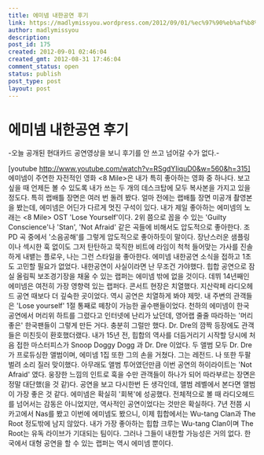 ```yaml
---
title: 에미넴 내한공연 후기
link: https://madlymissyou.wordpress.com/2012/09/01/%ec%97%90%eb%af%b8%eb%84%b4-%eb%82%b4%ed%95%9c%ea%b3%b5%ec%97%b0-%ed%9b%84%ea%b8%b0/
author: madlymissyou
description: 
post_id: 175
created: 2012-09-01 02:46:04
created_gmt: 2012-08-31 17:46:04
comment_status: open
status: publish
post_type: post
layout: post
---
```


# 에미넴 내한공연 후기

-오늘 공개된 현대카드 공연영상을 보니 후기를 안 쓰고 넘어갈 수가 없다.-

[youtube http://www.youtube.com/watch?v=RSgdYIiquD0&w=560&h=315]   에미넴이 주연한 자전적인 영화 <8 Mile>은 내가 특히 좋아하는 영화 중 하나다. 보고싶을 때 언제든 볼 수 있도록 내가 쓰는 두 개의 데스크탑에 모두 복사본을 가지고 있을 정도다. 특히 랩배틀 장면은 여러 번 돌려 봤다. 얼마 전에는 랩배틀 장면 미공개 촬영본을 봤는데, 에미넴은 어딘가 다르게 멋진 구석이 있다. 내가 제일 좋아하는 에미넴의 노래는 <8 Mile> OST 'Lose Yourself'이다. 2위 쯤으로 꼽을 수 있는 'Guilty Conscience'나 'Stan', 'Not Afraid' 같은 곡들에 비해서도 압도적으로 좋아한다. 조PD 곡 중에서 '소음공해'를 그렇게 압도적으로 좋아하듯이 말이다. 장난스러운 샘플링이나 섹시한 훅 없이도 그저 탄탄하고 묵직한 비트에 라임이 척척 들어맞는 가사를 진솔하게 내뱉는 플로우, 나는 그런 스타일을 좋아한다. 에미넴 내한공연 소식을 접하고 1초도 고민할 필요가 없었다. 내한공연이 사실이라면 난 무조건 가야했다. 힙합 공연으로 잠실 올림픽 보조경기장을 채울 수 있는 랩퍼는 에미넴 밖에 없을 것이다. 데뷔 14년째인 에미넴은 여전히 가장 영향력 있는 랩퍼다. 콘서트 현장은 치열했다. 지산락페 라디오헤드 공연 때보다 더 깊숙한 곳이었다. 역시 공연은 치열하게 봐야 제맛. 내 주변의 관객들은 'Lose yourself' 1절 통째로 떼창이 가능한 골수팬들이었다. 천하의 에미넴이 한국 공연에서 머리위 하트를 그렸다고 인터넷에 난리가 났던데, 영어랩 줄줄 따라하는 '머리 좋은' 한국팬들이 그렇게 만든 거다. 충분히 그럴만 했다. Dr. Dre의 깜짝 등장에도 관객들은 미친듯이 환호했더랬다. 내가 15년 전, 힙합의 역사를 더듬거리기 시작할 당시에 처음 접한 마스터피스가 Snoop Doggy Dogg <Doggy Style>과 Dr. Dre <The Chronic>이었다. 두 앨범 모두 Dr. Dre가 프로듀싱한 앨범이며, 에미넴 1집 또한 그의 손을 거쳤다. 그는 레전드. 나 또한 두팔 벌려 소리 질러 맞이했다. 아무래도 <Recovery> 앨범 투어였던만큼 이번 공연의 하이라이트는 'Not Afraid' 였다. 웅장한 느낌의 인트로 훅을 수만 관객들이 하나가 되어 따라부르는 장면은 정말 대단했(을 것 같)다. 공연을 보고 다시한번 든 생각인데, 앨범 레벨에서 본다면 <Recovery> 앨범이 가장 좋은 것 같다. 에미넴은 확실히 '회복'에 성공했다. 전체적으로 볼 때 라디오헤드를 넘어서는 감동은 아니었지만, 역사적인 공연이었다는 것만은 확실하다. 7년 전쯤 시카고에서 Nas를 봤고 이번에 에미넴도 봤으니, 이제 힙합에서는 Wu-tang Clan과 The Root 정도밖에 남지 않았다. 내가 가장 좋아하는 힙합 크루는 Wu-tang Clan이며 The Root는 유독 라이브가 기대되는 팀이다. 그러나 그들이 내한할 가능성은 거의 없다. 한국에서 대형 공연을 할 수 있는 랩퍼는 역시 에미넴 뿐이다.